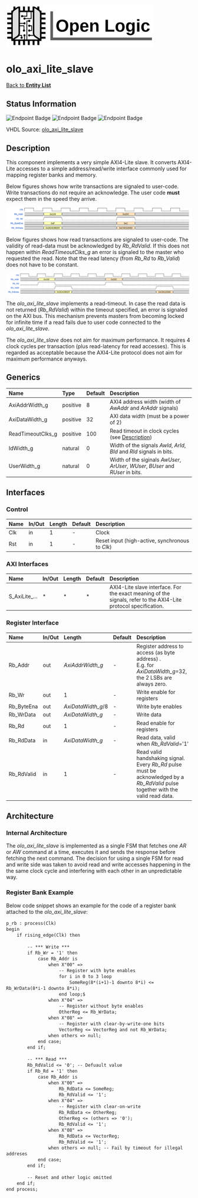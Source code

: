 <img src="../Logo.png" alt="Logo" width="400">

# olo_axi_lite_slave

[Back to **Entity List**](../EntityList.md)

## Status Information

![Endpoint Badge](https://img.shields.io/endpoint?url=https://storage.googleapis.com/open-logic-badges/coverage/olo_axi_lite_slave.json?cacheSeconds=0) ![Endpoint Badge](https://img.shields.io/endpoint?url=https://storage.googleapis.com/open-logic-badges/branches/olo_axi_lite_slave?cacheSeconds=0) ![Endpoint Badge](https://img.shields.io/endpoint?url=https://storage.googleapis.com/open-logic-badges/issues/olo_axi_lite_slave.json?cacheSeconds=0)

VHDL Source: [olo_axi_lite_slave](../../src/axi/vhdl/olo_axi_lite_slave.vhd)

## Description

This component implements a very simple AXI4-Lite slave. It converts AXI4-Lite accesses to a simple address/read/write interface commonly used for mapping register banks and memory.

Below figures shows how write transactions are signaled to user-code. Write transactions do not require an acknowledge. The user code **must** expect them in the speed they arrive.

![Write Transactions](./slave/SlaveWrite.png)

Below figures shows how read transactions are signaled to user-code. The validity of read-data must be acknowledged by *Rb_RdValid*. If this does not happen within *ReadTimeoutClks_g* an error is signaled to the master who requested the read. Note that the read latency (from *Rb_Rd* to *Rb_Valid*) does not have to be constant.

![Read Transaction](./slave/SlaveRead.png)

The *olo_axi_lite_slave* implements a read-timeout. In case the read data is not returned (*Rb_RdValid*) within the timeout specified, an error is signaled on the AXI bus. This mechanism prevents masters from becoming locked for infinite time if a read fails due to user code connected to the *olo_axi_lite_slave*.

The *olo_axi_lite_slave* does not aim for maximum performance. It requires 4 clock cycles per transaction (plus read-latency for read accesses). This is regarded as acceptable because the AXI4-Lite protocol does not aim for maximum performance anyways.

## Generics

| Name              | Type     | Default | Description                                                  |
| :---------------- | :------- | ------- | :----------------------------------------------------------- |
| AxiAddrWidth_g    | positive | 8       | AXI4 address width (width of *AwAddr* and *ArAddr* signals)  |
| AxiDataWidth_g    | positive | 32      | AXI data width (must be a power of 2)                        |
| ReadTimeoutClks_g | positive | 100     | Read timeout in clock cycles (see [Description](#Description)) |
| IdWidth_g         | natural  | 0       | Width of the signals *AwId*, *ArId*, *BId* and *RId* signals in bits. |
| UserWidth_g       | natural  | 0       | Width of the siginals *AwUser*, *ArUser*, *WUser*, *BUser* and *RUser* in bits. |

## Interfaces

### Control

| Name | In/Out | Length | Default | Description                                     |
| :--- | :----- | :----- | ------- | :---------------------------------------------- |
| Clk  | in     | 1      | -       | Clock                                           |
| Rst  | in     | 1      | -       | Reset input (high-active, synchronous to *Clk*) |

### AXI Interfaces

| Name          | In/Out | Length | Default | Description                                                  |
| :------------ | :----- | :----- | ------- | :----------------------------------------------------------- |
| S_AxiLite_... | *      | *      | *       | AXI4-Lite slave interface. For the exact meaning of the signals, refer to the AXI4-Lite protocol specification. |

### Register Interface

| Name       | In/Out | Length             | Default | Description                                                  |
| :--------- | :----- | :----------------- | ------- | :----------------------------------------------------------- |
| Rb_Addr    | out    | *AxiAddrWidth_g*   | -       | Register address to access (as byte address) .<br />E.g. for *AxiDataWidth_g*=32, the 2 LSBs are always zero. |
| Rb_Wr      | out    | 1                  | -       | Write enable for registers                                   |
| Rb_ByteEna | out    | *AxiDataWidth_g*/8 | -       | Write byte enables                                           |
| Rb_WrData  | out    | *AxiDataWidth_g*   | -       | Write data                                                   |
| Rb_Rd      | out    | 1                  | -       | Read enable for registers                                    |
| Rb_RdData  | in     | *AxiDataWidth_g*   | -       | Read data, valid when *Rb_RdValid*='1'                       |
| Rb_RdValid | in     | 1                  | -       | Read valid handshaking signal.<br />Every *Rb_Rd* pulse must be acknowledged by a *Rb_RdValid* pulse together with the valid read data. |

## Architecture

### Internal Architecture

The *olo_axi_lite_slave* is implemented as a single FSM that fetches one *AR* or *AW* command at a time, executes it and sends the response before fetching the next command. The decision for using a single FSM for read and write side was taken to avoid read and write accesses happening in the the same clock cycle and interfering with each other in an unpredictable way.

### Register Bank Example

Below code snippet shows an example for the code of a register bank attached to the *olo_axi_lite_slave*:

```
p_rb : process(Clk)
begin
    if rising_edge(Clk) then
    
        -- *** Write ***
        if Rb_Wr = '1' then
            case Rb_Addr is
                when X"00" => 
                    -- Register with byte enables
                    for i in 0 to 3 loop
                        SomeReg(8*(i+1)-1 downto 8*i) <= Rb_WrData(8*i-1 downto 8*i);
                    end loop;$
                when X"04" =>
                    -- Register without byte enables
                    OtherReg <= Rb_WrData;
                when X"08" => 
                    -- Register with clear-by-write-one bits
                    VectorReg <= VectorReg and not Rb_WrData;
                when others => null;
            end case;
        end if;
        
        -- *** Read ***
        Rb_RdValid <= '0'; -- Defuault value   
        if Rb_Rd = '1' then
            case Rb_Addr is
                when X"00" => 
                    Rb_RdData <= SomeReg;
                    Rb_RdValid <= '1';
                when X"04" =>
                    -- Register with clear-on-write
                    Rb_RdData <= OtherReg;
                    OtherReg <= (others => '0');
                    Rb_RdValid <= '1';
                when X"08" => 
                    Rb_RdData <= VectorReg;
                    Rb_RdValid <= '1';
                when others => null; -- Fail by timeout for illegal addreses
            end case;
        end if;

        -- Reset and other logic omitted
    end if;
end process;
```





